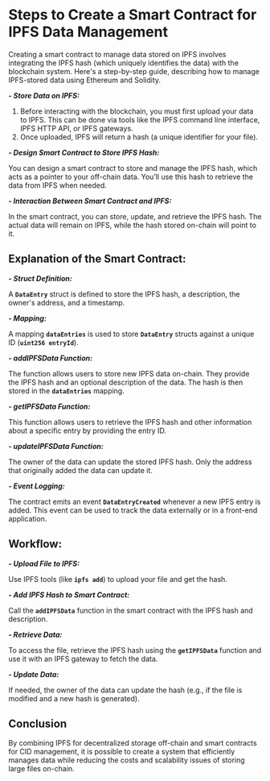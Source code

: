 # Steps to Create a Smart Contract for IPFS Data Management

Creating a smart contract to manage data stored on IPFS involves integrating the IPFS hash (which uniquely identifies the data) with the blockchain system. Here's a step-by-step guide, describing how to manage IPFS-stored data using Ethereum and Solidity.

_**- Store Data on IPFS:**_

  1. Before interacting with the blockchain, you must first upload your data to IPFS. This can be done via tools like the IPFS command line interface, IPFS HTTP API, or IPFS gateways.
  2. Once uploaded, IPFS will return a hash (a unique identifier for your file).

_**- Design Smart Contract to Store IPFS Hash:**_

  You can design a smart contract to store and manage the IPFS hash, which acts as a pointer to your off-chain data. You’ll use this hash to retrieve the data from IPFS when needed.

_**- Interaction Between Smart Contract and IPFS:**_

  In the smart contract, you can store, update, and retrieve the IPFS hash. The actual data will remain on IPFS, while the hash stored on-chain will point to it.

## Explanation of the Smart Contract:

_**- Struct Definition:**_

A **`DataEntry`** struct is defined to store the IPFS hash, a description, the owner's address, and a timestamp.

_**- Mapping:**_

A mapping **`dataEntries`** is used to store **`DataEntry`** structs against a unique ID (**`uint256 entryId`**).

_**- addIPFSData Function:**_

The function allows users to store new IPFS data on-chain. They provide the IPFS hash and an optional description of the data. The hash is then stored in the **`dataEntries`** mapping.

_**- getIPFSData Function:**_

This function allows users to retrieve the IPFS hash and other information about a specific entry by providing the entry ID.

_**- updateIPFSData Function:**_

The owner of the data can update the stored IPFS hash. Only the address that originally added the data can update it.

_**- Event Logging:**_

The contract emits an event **`DataEntryCreated`** whenever a new IPFS entry is added. This event can be used to track the data externally or in a front-end application.

## Workflow:

_**- Upload File to IPFS:**_

Use IPFS tools (like **`ipfs add`**) to upload your file and get the hash.

_**- Add IPFS Hash to Smart Contract:**_

Call the **`addIPFSData`** function in the smart contract with the IPFS hash and description.

_**- Retrieve Data:**_

To access the file, retrieve the IPFS hash using the **`getIPFSData`** function and use it with an IPFS gateway to fetch the data.

_**- Update Data:**_

If needed, the owner of the data can update the hash (e.g., if the file is modified and a new hash is generated).
  
## Conclusion

By combining IPFS for decentralized storage off-chain and smart contracts for CID management, it is possible to create a system that efficiently manages data while reducing the costs and scalability issues of storing large files on-chain.
